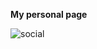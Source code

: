 **My personal page**


![social](https://user-images.githubusercontent.com/16646251/186215575-24b8e831-5f9a-4937-8e2d-80f5bab4af04.png)
